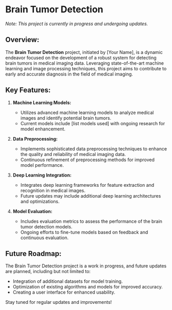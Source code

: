 # Brain Tumor Detection

*Note: This project is currently in progress and undergoing updates.*

## Overview:

The **Brain Tumor Detection** project, initiated by [Your Name], is a dynamic endeavor focused on the development of a robust system for detecting brain tumors in medical imaging data. Leveraging state-of-the-art machine learning and image processing techniques, this project aims to contribute to early and accurate diagnosis in the field of medical imaging.

## Key Features:

1. **Machine Learning Models:**
   - Utilizes advanced machine learning models to analyze medical images and identify potential brain tumors.
   - Current models include [list models used] with ongoing research for model enhancement.

2. **Data Preprocessing:**
   - Implements sophisticated data preprocessing techniques to enhance the quality and reliability of medical imaging data.
   - Continuous refinement of preprocessing methods for improved model performance.

3. **Deep Learning Integration:**
   - Integrates deep learning frameworks for feature extraction and recognition in medical images.
   - Future updates may include additional deep learning architectures and optimizations.

4. **Model Evaluation:**
   - Includes evaluation metrics to assess the performance of the brain tumor detection models.
   - Ongoing efforts to fine-tune models based on feedback and continuous evaluation.

## Future Roadmap:

The Brain Tumor Detection project is a work in progress, and future updates are planned, including but not limited to:
- Integration of additional datasets for model training.
- Optimization of existing algorithms and models for improved accuracy.
- Creating a user interface for enhanced usability.

Stay tuned for regular updates and improvements!

